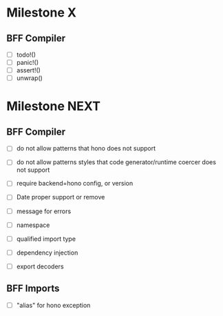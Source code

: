 # Milestone X

## BFF Compiler

- [ ] todo!()
- [ ] panic!()
- [ ] assert!()
- [ ] unwrap()

# Milestone NEXT

## BFF Compiler

- [ ] do not allow patterns that hono does not support
- [ ] do not allow patterns styles that code generator/runtime coercer does not support
- [ ] require backend=hono config, or version

- [ ] Date proper support or remove

- [ ] message for errors

- [ ] namespace
- [ ] qualified import type

- [ ] dependency injection
- [ ] export decoders

## BFF Imports

- [ ] "alias" for hono exception
